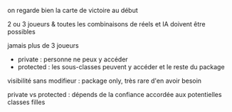 on regarde bien la carte de victoire au début

2 ou 3 joueurs & toutes les combinaisons de réels et IA doivent être possibles

jamais plus de 3 joueurs

- private : personne ne peux y accéder
- protected : les sous-classes peuvent y accéder et le reste du package

visibilité sans modifieur : package only, très rare d'en avoir besoin

private vs protected : dépends de la confiance accordée aux potentielles classes
filles

